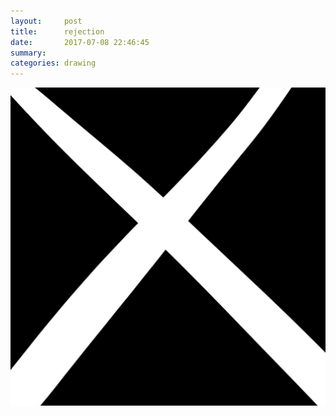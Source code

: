 ```yaml
---
layout:     post
title:      rejection
date:       2017-07-08 22:46:45
summary:    
categories: drawing
---
```

![rejection](/images/diary/rejection.png "DAMN.")
